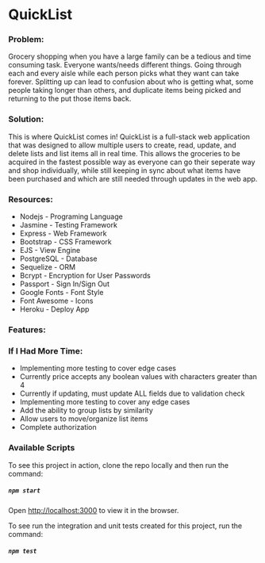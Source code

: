 # QuickList

### Problem:

Grocery shopping when you have a large family can be a tedious and time consuming task. Everyone wants/needs different things. Going through each and every aisle while each person picks what they want can take forever. Splitting up can lead to confusion about who is getting what, some people taking longer than others, and duplicate items being picked and returning to the put those items back.

### Solution:

This is where QuickList comes in! QuickList is a full-stack web application that was designed to allow multiple users to create, read, update, and delete lists and list items all in real time. This allows the groceries to be acquired in the fastest possible way as everyone can go their seperate way and shop individually, while still keeping in sync about what items have been purchased and which are still needed through updates in the web app.

### Resources:

* Nodejs - Programing Language
* Jasmine - Testing Framework
* Express - Web Framework
* Bootstrap - CSS Framework
* EJS - View Engine
* PostgreSQL - Database
* Sequelize - ORM
* Bcrypt - Encryption for User Passwords
* Passport - Sign In/Sign Out
* Google Fonts - Font Style
* Font Awesome - Icons
* Heroku - Deploy App

### Features:

### If I Had More Time:

* Implementing more testing to cover edge cases
* Currently price accepts any boolean values with characters greater than 4
* Currently if updating, must update ALL fields due to validation check
* Implementing more testing to cover any edge cases
* Add the ability to group lists by similarity
* Allow users to move/organize list items
* Complete authorization

### Available Scripts

To see this project in action, clone the repo locally and then run the command:

##### `npm start`


Open [http://localhost:3000](http://localhost:3000) to view it in the browser.


To see run the integration and unit tests created for this project, run the command:

##### `npm test`

